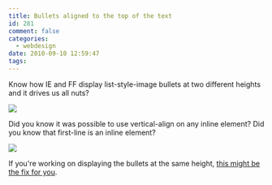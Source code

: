 ```yaml
---
title: Bullets aligned to the top of the text
id: 281
comment: false
categories:
  - webdesign
date: 2010-09-10 12:59:47
tags:
---
```


Know how IE and FF display list-style-image bullets at two different heights and it drives us all nuts?

![](/bulletfix/compare_default.gif)

Did you know it was possible to use vertical-align on any inline element? Did you know that first-line is an inline element?

![](/bulletfix/compare_fix.gif)

If you're working on displaying the bullets at the same height, [this might be the fix for you](/bulletfix/).